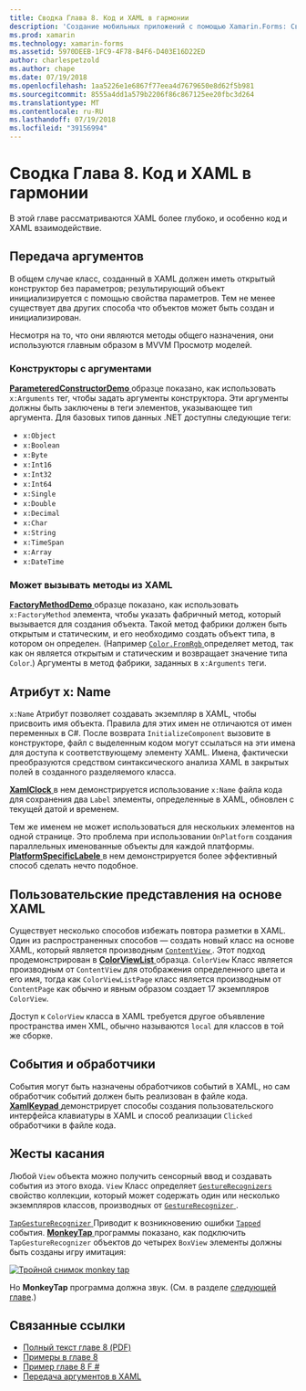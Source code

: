 ```yaml
---
title: Сводка Глава 8. Код и XAML в гармонии
description: 'Создание мобильных приложений с помощью Xamarin.Forms: Сводка Глава 8. Код и XAML в гармонии'
ms.prod: xamarin
ms.technology: xamarin-forms
ms.assetid: 5970DEEB-1FC9-4F78-B4F6-D403E16D22ED
author: charlespetzold
ms.author: chape
ms.date: 07/19/2018
ms.openlocfilehash: 1aa5226e1e6867f77eea4d7679650e8d62f5b981
ms.sourcegitcommit: 8555a4dd1a579b2206f86c867125ee20fbc3d264
ms.translationtype: MT
ms.contentlocale: ru-RU
ms.lasthandoff: 07/19/2018
ms.locfileid: "39156994"
---
```

# <a name="summary-of-chapter-8-code-and-xaml-in-harmony"></a>Сводка Глава 8. Код и XAML в гармонии

В этой главе рассматриваются XAML более глубоко, и особенно код и XAML взаимодействие.

## <a name="passing-arguments"></a>Передача аргументов

В общем случае класс, созданный в XAML должен иметь открытый конструктор без параметров; результирующий объект инициализируется с помощью свойства параметров. Тем не менее существует два других способа что объектов может быть создан и инициализирован.

Несмотря на то, что они являются методы общего назначения, они используются главным образом в MVVM Просмотр моделей.

### <a name="constructors-with-arguments"></a>Конструкторы с аргументами

[ **ParameteredConstructorDemo** ](https://github.com/xamarin/xamarin-forms-book-samples/tree/master/Chapter08/ParameteredConstructorDemo) образце показано, как использовать `x:Arguments` тег, чтобы задать аргументы конструктора. Эти аргументы должны быть заключены в теги элементов, указывающее тип аргумента. Для базовых типов данных .NET доступны следующие теги:

- `x:Object`
- `x:Boolean`
- `x:Byte`
- `x:Int16`
- `x:Int32`
- `x:Int64`
- `x:Single`
- `x:Double`
- `x:Decimal`
- `x:Char`
- `x:String`
- `x:TimeSpan`
- `x:Array`
- `x:DateTime`

### <a name="can-i-call-methods-from-xaml"></a>Может вызывать методы из XAML

[ **FactoryMethodDemo** ](https://github.com/xamarin/xamarin-forms-book-samples/tree/master/Chapter08/FactoryMethodDemo) образце показано, как использовать `x:FactoryMethod` элемента, чтобы указать фабричный метод, который вызывается для создания объекта. Такой метод фабрики должен быть открытым и статическим, и его необходимо создать объект типа, в котором он определен. (Например [ `Color.FromRgb` ](xref:Xamarin.Forms.Color.FromRgb(System.Double,System.Double,System.Double)) определяет метод, так как он является открытым и статическим и возвращает значение типа `Color`.) Аргументы в метод фабрики, заданных в `x:Arguments` теги.

## <a name="the-xname-attribute"></a>Атрибут x: Name

`x:Name` Атрибут позволяет создавать экземпляр в XAML, чтобы присвоить имя объекта. Правила для этих имен не отличаются от имен переменных в C#. После возврата `InitializeComponent` вызовите в конструкторе, файл с выделенным кодом могут ссылаться на эти имена для доступа к соответствующему элементу XAML. Имена, фактически преобразуются средством синтаксического анализа XAML в закрытых полей в созданного разделяемого класса.

[ **XamlClock** ](https://github.com/xamarin/xamarin-forms-book-samples/tree/master/Chapter08/XamlClock) в нем демонстрируется использование `x:Name` файла кода для сохранения два `Label` элементы, определенные в XAML, обновлен с текущей датой и временем.

Тем же именем не может использоваться для нескольких элементов на одной странице. Это проблема при использовании `OnPlatform` создания параллельных именованные объекты для каждой платформы. [ **PlatformSpecificLabele** ](https://github.com/xamarin/xamarin-forms-book-samples/tree/master/Chapter08/PlatformSpecificLabels) в нем демонстрируется более эффективный способ сделать нечто подобное.

## <a name="custom-xaml-based-views"></a>Пользовательские представления на основе XAML

Существует несколько способов избежать повтора разметки в XAML. Один из распространенных способов — создать новый класс на основе XAML, который является производным [ `ContentView` ](xref:Xamarin.Forms.ContentView). Этот подход продемонстрирован в [ **ColorViewList** ](https://github.com/xamarin/xamarin-forms-book-samples/tree/master/Chapter08/ColorViewList) образца. `ColorView` Класс является производным от `ContentView` для отображения определенного цвета и его имя, тогда как `ColorViewListPage` класс является производным от `ContentPage` как обычно и явным образом создает 17 экземпляров `ColorView`.

Доступ к `ColorView` класса в XAML требуется другое объявление пространства имен XML, обычно называются `local` для классов в той же сборке.

## <a name="events-and-handlers"></a>События и обработчики

События могут быть назначены обработчиков событий в XAML, но сам обработчик событий должен быть реализован в файле кода. [ **XamlKeypad** ](https://github.com/xamarin/xamarin-forms-book-samples/tree/master/Chapter08/XamlKeypad) демонстрирует способы создания пользовательского интерфейса клавиатуры в XAML и способ реализации `Clicked` обработчики в файле кода.

## <a name="tap-gestures"></a>Жесты касания

Любой `View` объекта можно получить сенсорный ввод и создавать события из этого входа. `View` Класс определяет [ `GestureRecognizers` ](xref:Xamarin.Forms.View.GestureRecognizers) свойство коллекции, который может содержать один или несколько экземпляров классов, производных от [ `GestureRecognizer` ](xref:Xamarin.Forms.GestureRecognizer).

[ `TapGestureRecognizer` ](xref:Xamarin.Forms.TapGestureRecognizer) Приводит к возникновению ошибки [ `Tapped` ](xref:Xamarin.Forms.TapGestureRecognizer.Tapped) события. [ **MonkeyTap** ](https://github.com/xamarin/xamarin-forms-book-samples/tree/master/Chapter08/MonkeyTap) программы показано, как подключить `TapGestureRecognizer` объектов до четырех `BoxView` элементы должны быть созданы игру имитация:

[![Тройной снимок monkey tap](images/ch08fg07-small.png "игры имитации")](images/ch08fg07-large.png#lightbox "имитации игры")

Но **MonkeyTap** программа должна звук. (См. в разделе [следующей главе](chapter09.md).)

## <a name="related-links"></a>Связанные ссылки

- [Полный текст главе 8 (PDF)](https://download.xamarin.com/developer/xamarin-forms-book/XamarinFormsBook-Ch08-Apr2016.pdf)
- [Примеры в главе 8](https://github.com/xamarin/xamarin-forms-book-samples/tree/master/Chapter08)
- [Пример главе 8 F #](https://github.com/xamarin/xamarin-forms-book-samples/tree/master/Chapter08/FS/XamlKeypad)
- [Передача аргументов в XAML](~/xamarin-forms/xaml/passing-arguments.md)
